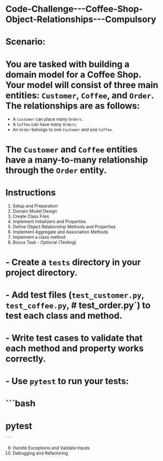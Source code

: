 # Code-Challenge---Coffee-Shop-Object-Relationships---Compulsory

# Scenario:

# You are tasked with building a domain model for a Coffee Shop. Your model will consist of three main entities: `Customer`, `Coffee`, and `Order`. The relationships are as follows:

- A `Customer` can place many `Orders`.
- A `Coffee` can have many `Orders`.
- An `Order` belongs to one `Customer` and one `Coffee`.

# The `Customer` and `Coffee` entities have a many-to-many relationship through the `Order` entity.

# Instructions

1. Setup and Preparation
2. Domain Model Design
3. Create Class Files
4. Implement Initializers and Properties
5. Define Object Relationship Methods and Properties
6. Implement Aggregate and Association Methods
7. Implement a class method
8. Bonus Task - Optional (Testing)

# - Create a `tests` directory in your project directory.

# - Add test files (`test_customer.py`, `test_coffee.py`, # test_order.py`) to test each class and method.

# - Write test cases to validate that each method and property works correctly.

# - Use `pytest` to run your tests:

# ```bash

# pytest

    ```

9. Handle Exceptions and Validate Inputs
10. Debugging and Refactoring

